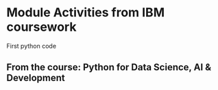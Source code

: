 # Module Activities from IBM coursework
First python code

## From the course: Python for Data Science, AI & Development
